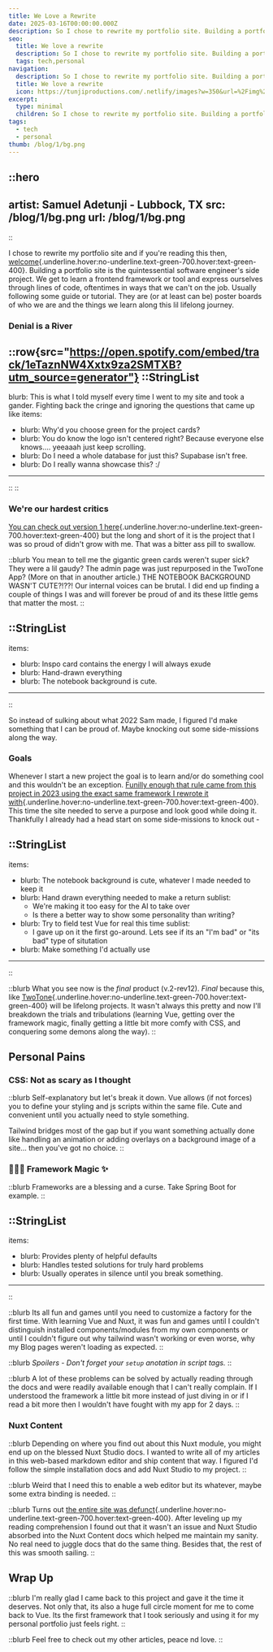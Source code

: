 ```yaml
---
title: We Love a Rewrite
date: 2025-03-16T00:00:00.000Z
description: So I chose to rewrite my portfolio site. Building a portfolio site is the quinteisential software engineer side project. We get to learn a frontend framework or tool and express ourselves through lines of code, oftentimes in ways that we can't on the job. They are (or at least can be) poster boards of who we are and the things we learn along this lil lifelong journey.
seo:
  title: We love a rewrite
  description: So I chose to rewrite my portfolio site. Building a portfolio site is the quinteisential software engineer side project. We get to learn a frontend framework or tool and express ourselves through lines of code, oftentimes in ways that we can't on the job. They are (or at least can be) poster boards of who we are and the things we learn along this lil lifelong journey.
  tags: tech,personal
navigation:
  description: So I chose to rewrite my portfolio site. Building a portfolio site is the quinteisential software engineer side project. We get to learn a frontend framework or tool and express ourselves through lines of code, oftentimes in ways that we can't on the job. They are (or at least can be) poster boards of who we are and the things we learn along this lil lifelong journey.
  title: We love a rewrite
  icon: https://tunjiproductions.com/.netlify/images?w=350&url=%2Fimg%2Flogo_clear.png
excerpt:
  type: minimal
  children: So I chose to rewrite my portfolio site. Building a portfolio site is the quinteisential software engineer side project
tags:
  - tech
  - personal
thumb: /blog/1/bg.png
---
```


::hero
---
artist: Samuel Adetunji - Lubbock, TX
src: /blog/1/bg.png
url: /blog/1/bg.png
---
::

I chose to rewrite my portfolio site and if you're reading this then, [welcome](/blog/readme){.underline.hover:no-underline.text-green-700.hover:text-green-400}.
Building a portfolio site is the quintessential software engineer's side project. We get to learn a frontend
framework or tool and express ourselves through lines of code, oftentimes in ways that we can't on the job.
Usually following some guide or tutorial. They are (or at least can be) poster boards of who we are and the
things we learn along this lil lifelong journey.

<!--more-->

### Denial is a River

::row{src="https://open.spotify.com/embed/track/1eTaznNW4Xxtx9za2SMTXB?utm_source=generator"}
::StringList
---
blurb: This is what I told myself every time I went to my site and took a gander. Fighting back the cringe and ignoring the questions that came up like
items:
  - blurb: Why'd you choose green for the project cards?
  - blurb: You do know the logo isn't centered right? Because everyone else knows…. yeeaaah just keep scrolling.
  - blurb: Do I need a whole database for just this? Supabase isn't free.
  - blurb: Do I really wanna showcase this? :/
---
::
::

### We're our hardest critics

[You can check out version 1 here](https://release-test--tunjiprod.netlify.app/){.underline.hover:no-underline.text-green-700.hover:text-green-400}
but the long and short of it is the project that I was so proud of didn't grow with me. That was a bitter ass pill to swallow.

::blurb
You mean to tell me the gigantic green cards weren't super sick? They were a lil gaudy? The admin page was just repurposed in the TwoTone App?
(More on that in anouther article.) THE NOTEBOOK BACKGROUND WASN'T CUTE?!??! Our internal voices can be brutal. I did end up finding a couple
of things I was and will forever be proud of and its these little gems that matter the most.
::

::StringList
---
items:
  - blurb: Inspo card contains the energy I will always exude
  - blurb: Hand-drawn everything
  - blurb: The notebook background is cute.
---
::

So instead of sulking about what 2022 Sam made, I figured I'd make something that I can be proud of. Maybe knocking out some side-missions along the way.

### Goals

Whenever I start a new project the goal is to learn and/or do something cool and this wouldn't be an exception. 
[Funilly enough that rule came from this project in 2023 using the exact same framework I rewrote it with](https://github.com/Guysnacho/tunjiprod/commit/c3fd93eac251e1f9067e3e23485481c87a115b0a){.underline.hover:no-underline.text-green-700.hover:text-green-400}.
This time the site needed to serve a purpose and look good while doing it. Thankfully I already had a head start
on some side-missions to knock out -

::StringList
---
items:
  - blurb: The notebook background is cute, whatever I made needed to keep it
  - 
    blurb: Hand drawn everything needed to make a return
    sublist: 
      - We're making it too easy for the AI to take over
      - Is there a better way to show some personality than writing?
  - 
    blurb: Try to field test Vue for real this time
    sublist:
      - I gave up on it the first go-around. Lets see if its an "I'm bad" or "its bad" type of situtation
  - blurb: Make something I'd actually use
---
::

::blurb
What you see now is the *final* product (v.2-rev12). *Final* because this, like [TwoTone](https://twotone.app){.underline.hover:no-underline.text-green-700.hover:text-green-400}
will be lifelong projects. It wasn't always this pretty and now I'll breakdown the trials and tribulations
(learning Vue, getting over the framework magic, finally getting a little bit more comfy with CSS, and
conquering some demons along the way).
::

## Personal Pains

### CSS: Not as scary as I thought

::blurb
Self-explanatory but let's break it down. Vue allows (if not forces) you to define your styling
and js scripts within the same file. Cute and convenient until you actually need to style something.

Tailwind bridges most of the gap but if you want something actually done like handling an animation
or adding overlays on a background image of a site... then you've got no choice.
::

### 🧙🏾‍♂️ Framework Magic ✨

::blurb
Frameworks are a blessing and a curse. Take Spring Boot for example.
::

::StringList
---
items:
  - blurb: Provides plenty of helpful defaults
  - blurb: Handles tested solutions for truly hard problems
  - blurb: Usually operates in silence until you break something.
---
::

::blurb
Its all fun and games until you need to customize a factory for the first time.
With learning Vue and Nuxt, it was fun and games until I couldn't distinguish
installed components/modules from my own components or until I couldn't figure
out why tailwind wasn't working or even worse, why my Blog pages weren't loading
as expected.
::

::blurb
*Spoilers - Don't forget your `setup` anotation in script tags.*
::

::blurb
A lot of these problems can be solved by actually reading through the docs and
were readily available enough that I can't really complain. If I understood the
framework a little bit more instead of just diving in or if I read a bit more then
I wouldn't have fought with my app for 2 days.
::

### Nuxt Content

::blurb
Depending on where you find out about this Nuxt module, you might end up on the
blessed Nuxt Studio docs. I wanted to write all of my articles in this web-based
markdown editor and ship content that way. I figured I'd follow the simple
installation docs and add Nuxt Studio to my project.
::

::blurb
Weird that I need this to enable a web editor but its whatever, maybe some extra
binding is needed.
::

::blurb
Turns out [the entire site was defunct](https://nuxt.studio/docs/get-started/introduction){.underline.hover:no-underline.text-green-700.hover:text-green-400}.
After leveling up my reading comprehension I found out that it wasn't an issue and
Nuxt Studio absorbed into the Nuxt Content docs which helped me maintain my sanity.
No real need to juggle docs that do the same thing. Besides that, the rest of
this was smooth sailing.
::

## Wrap Up

::blurb
I'm really glad I came back to this project and gave it the time it deserves. Not
only that, its also a huge full circle moment for me to come back to Vue. Its the
first framework that I took seriously and using it for my personal portfolio just
feels right.
::

::blurb
Feel free to check out my other articles, peace nd love.
::
